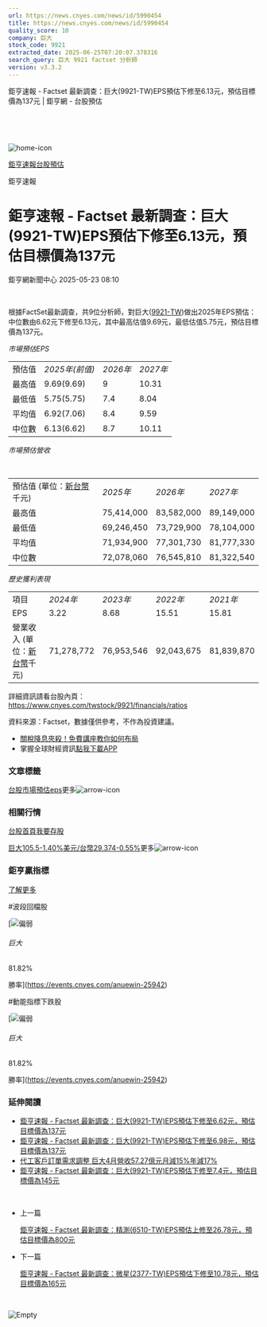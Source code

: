 ```yaml
---
url: https://news.cnyes.com/news/id/5990454
title: https://news.cnyes.com/news/id/5990454
quality_score: 10
company: 巨大
stock_code: 9921
extracted_date: 2025-06-25T07:20:07.378316
search_query: 巨大 9921 factset 分析師
version: v3.3.2
---
```


鉅亨速報 - Factset 最新調查：巨大(9921-TW)EPS預估下修至6.13元，預估目標價為137元 | 鉅亨網 - 台股預估

‌

‌

![home-icon](/assets/icons/breadCrumb/symbol-icon-home.svg)

[鉅亨速報](/news/cat/anue_live)[台股預估](/news/cat/tw_forecast)

鉅亨速報

# 鉅亨速報 - Factset 最新調查：巨大(9921-TW)EPS預估下修至6.13元，預估目標價為137元

鉅亨網新聞中心 2025-05-23 08:10

‌

根據FactSet最新調查，共9位分析師，對巨大([9921-TW](https://www.cnyes.com/twstock/9921))做出2025年EPS預估：中位數由6.62元下修至6.13元，其中最高估值9.69元，最低估值5.75元，預估目標價為137元。

*市場預估EPS*

|  |  |  |  |
| --- | --- | --- | --- |
| 預估值 | *2025年(前值)* | *2026年* | *2027年* |
| 最高值 | 9.69(9.69) | 9 | 10.31 |
| 最低值 | 5.75(5.75) | 7.4 | 8.04 |
| 平均值 | 6.92(7.06) | 8.4 | 9.59 |
| 中位數 | 6.13(6.62) | 8.7 | 10.11 |

*市場預估營收*

‌

|  |  |  |  |
| --- | --- | --- | --- |
| 預估值 (單位：[新台幣](https://invest.cnyes.com/forex/detail/usdtwd)千元) | *2025年* | *2026年* | *2027年* |
| 最高值 | 75,414,000 | 83,582,000 | 89,149,000 |
| 最低值 | 69,246,450 | 73,729,900 | 78,104,000 |
| 平均值 | 71,934,900 | 77,301,730 | 81,777,330 |
| 中位數 | 72,078,060 | 76,545,810 | 81,322,540 |

*歷史獲利表現*

|  |  |  |  |  |
| --- | --- | --- | --- | --- |
| 項目 | *2024年* | *2023年* | *2022年* | *2021年* |
| EPS | 3.22 | 8.68 | 15.51 | 15.81 |
| 營業收入 (單位：[新台幣](https://invest.cnyes.com/forex/detail/usdtwd)千元) | 71,278,772 | 76,953,546 | 92,043,675 | 81,839,870 |

詳細資訊請看台股內頁：  
<https://www.cnyes.com/twstock/9921/financials/ratios>

資料來源：Factset，數據僅供參考，不作為投資建議。

* [關稅降息夾殺！免費講座教你如何布局](https://www.rsc.com.tw/Cnyes_RSC/SeminarBooking2025InvestmentOutlook.aspx?utm_source=anue&utm_medium=usstocks_end)
* 掌握全球財經資訊[點我下載APP](http://www.cnyes.com/app/?utm_source=mweb&utm_medium=HamMenuBanner&utm_campaign=fixed&utm_content=entr)

### 文章標籤

[台股](https://news.cnyes.com/tag/台股 "台股")[市場預估](https://news.cnyes.com/tag/市場預估 "市場預估")[eps](https://news.cnyes.com/tag/eps "eps")更多![arrow-icon](/assets/icons/arrows/arrow-down.svg)

### 相關行情

[台股首頁](https://www.cnyes.com/twstock)[我要存股](https://supr.link/8OHaU)

[巨大105.5-1.40%](https://www.cnyes.com/twstock/9921)[美元/台幣29.374-0.55%](https://invest.cnyes.com/forex/detail/USDTWD)更多![arrow-icon](/assets/icons/arrows/arrow-down.svg)

### 鉅亨贏指標

[了解更多](https://events.cnyes.com/anuewin-25942)

#波段回檔股

[![偏弱](/assets/icons/win-indicator/short.svg)

###### 巨大

81.82%

勝率](https://events.cnyes.com/anuewin-25942)

#動能指標下跌股

[![偏弱](/assets/icons/win-indicator/short.svg)

###### 巨大

81.82%

勝率](https://events.cnyes.com/anuewin-25942)

### 延伸閱讀

* [鉅亨速報 - Factset 最新調查：巨大(9921-TW)EPS預估下修至6.62元，預估目標價為137元](/news/id/5987740)
* [鉅亨速報 - Factset 最新調查：巨大(9921-TW)EPS預估下修至6.98元，預估目標價為137元](/news/id/5983198)
* [代工客戶訂單需求調整 巨大4月營收57.27億元月減15%年減17%](/news/id/5975008)
* [鉅亨速報 - Factset 最新調查：巨大(9921-TW)EPS預估下修至7.4元，預估目標價為145元](/news/id/5973564)

‌

* 上一篇

  [鉅亨速報 - Factset 最新調查：精測(6510-TW)EPS預估上修至26.78元，預估目標價為800元](/news/id/5990993)
* 下一篇

  [鉅亨速報 - Factset 最新調查：微星(2377-TW)EPS預估下修至10.78元，預估目標價為165元](/news/id/5990254)

‌

![Empty](/assets/icons/skeleton/empty-image.svg)

‌